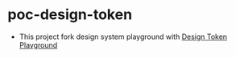 # poc-design-token
- This project fork design system playground with [Design Token Playground](https://www.figma.com/file/UEfE4yT3gPePnXuJxW94rP/Design-Tokens-Playground-(Community)?node-id=454-1579&t=Pl5pIWi0B4WCBDjx-0)